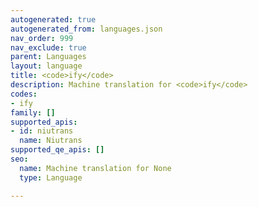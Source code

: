 ```yaml
---
autogenerated: true
autogenerated_from: languages.json
nav_order: 999
nav_exclude: true
parent: Languages
layout: language
title: <code>ify</code>
description: Machine translation for <code>ify</code>
codes:
- ify
family: []
supported_apis:
- id: niutrans
  name: Niutrans
supported_qe_apis: []
seo:
  name: Machine translation for None
  type: Language

---
```


